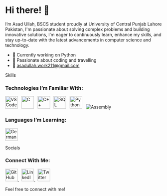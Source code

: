 # Hi there! 👋
I’m Asad Ullah, 
BSCS student proudly at University of Central Punjab Lahore Pakistan, I'm passionate about solving complex problems and building innovative solutions, I’m eager to continuously learn, enhance my skills, and stay up-to-date with the latest advancements in computer science and technology.
- 🌱 Currently working on Python
- 🎯 Passionate about coding and travelling
- 📧 asadullah.work211@gmail.com

Skills
### Technologies I’m Familiar With:

<img src="https://cdn.jsdelivr.net/gh/devicons/devicon/icons/vscode/vscode-original.svg" alt="VS Code" width="40" height="40" /> &nbsp;
<img src="https://cdn.jsdelivr.net/gh/devicons/devicon/icons/c/c-original.svg" alt="C" width="40" height="40" /> &nbsp;
<img src="https://cdn.jsdelivr.net/gh/devicons/devicon/icons/cplusplus/cplusplus-original.svg" alt="C++" width="40" height="40" /> &nbsp;
<img src="https://cdn.jsdelivr.net/gh/devicons/devicon/icons/mysql/mysql-original.svg" alt="SQL" width="40" height="40" /> &nbsp;
<img src="https://cdn.jsdelivr.net/gh/devicons/devicon/icons/python/python-original.svg" alt="Python" width="40" height="40" /> &nbsp;
![Assembly](https://img.shields.io/badge/Assembly-525252?style=for-the-badge)
### Languages I’m Learning:

<img src="https://upload.wikimedia.org/wikipedia/en/b/ba/Flag_of_Germany.svg" alt="German" width="40" height="40" />

Socials
### Connect With Me:

<a href="https://github.com/YourGitHubUsername" target="_blank">
  <img src="https://cdn.jsdelivr.net/gh/devicons/devicon/icons/github/github-original.svg" alt="GitHub" width="40" height="40" />
</a> &nbsp;

<a href="https://www.linkedin.com/in/yourlinkedinprofile" target="_blank">
  <img src="https://cdn.jsdelivr.net/gh/devicons/devicon/icons/linkedin/linkedin-original.svg" alt="LinkedIn" width="40" height="40" />
</a> &nbsp;

<a href="https://twitter.com/yourtwitterusername" target="_blank">
  <img src="https://img.icons8.com/color/48/000000/twitter--v1.png" alt="Twitter" width="40" height="40" />
</a>


Feel free to connect with me!
